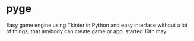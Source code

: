 # pyge
Easy game engine using Tkinter in Python and easy interface without a lot of things, that anybody can create game or app.
started 10th may
